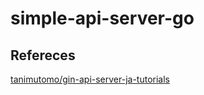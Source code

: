 # simple-api-server-go
## Refereces
[tanimutomo/gin-api-server-ja-tutorials](https://github.com/tanimutomo/gin-api-server-ja-tutorials)